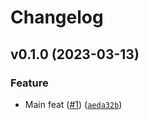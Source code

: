 # Changelog

<!--next-version-placeholder-->

## v0.1.0 (2023-03-13)
### Feature
* Main feat ([#1](https://github.com/34j/nest-joblib/issues/1)) ([`aeda32b`](https://github.com/34j/nest-joblib/commit/aeda32b07aa13cf256b962796b00b5e2571c8713))
